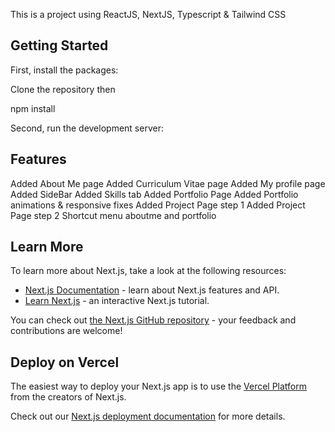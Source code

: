 This is a project using ReactJS, NextJS, Typescript & Tailwind CSS

## Getting Started

First, install the packages:

Clone the repository then

npm install

Second, run the development server:

## Features

Added About Me page
Added Curriculum Vitae page
Added My profile page
Added SideBar
Added Skills tab
Added Portfolio Page
Added Portfolio animations & responsive fixes
Added Project Page step 1
Added Project Page step 2
Shortcut menu aboutme and portfolio


## Learn More

To learn more about Next.js, take a look at the following resources:

- [Next.js Documentation](https://nextjs.org/docs) - learn about Next.js features and API.
- [Learn Next.js](https://nextjs.org/learn) - an interactive Next.js tutorial.

You can check out [the Next.js GitHub repository](https://github.com/vercel/next.js/) - your feedback and contributions are welcome!

## Deploy on Vercel

The easiest way to deploy your Next.js app is to use the [Vercel Platform](https://vercel.com/new?utm_medium=default-template&filter=next.js&utm_source=create-next-app&utm_campaign=create-next-app-readme) from the creators of Next.js.

Check out our [Next.js deployment documentation](https://nextjs.org/docs/deployment) for more details.